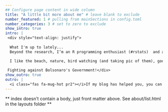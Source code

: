 ```yaml
---
## Configure page content in wide column
title: "A little bit more about me" # leave blank to exclude
number_featured: 1 # pulling from mainSections in config.toml
number_categories: 3 # set to zero to exclude
show_intro: true
intro: |
 <div style="text-align: justify"> 
  
  What I'm up to lately...
  Beyond the research, I’m an R programming enthusiast (#rstats)  and also love Github and its features. 

  I like the beach, nature, bird watching (and taking pic of them), good beers (and good wines), good food, books (TAG lover <3), random TECH content and I can't live without music.
 
 Fighting against Bolsonaro's Government!</div>
show_outro: true 
outro: |
  <i class="fas fa-mug-hot pr2"></i>If my blog has helped you, you can [buy me a coffee](https://ko-fi.com/)!
---
```


** index doesn't contain a body, just front matter above.
See about/list.html in the layouts folder **
